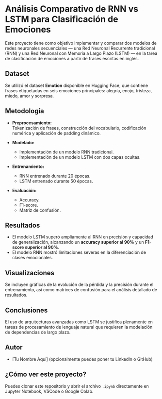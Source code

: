 # Análisis Comparativo de RNN vs LSTM para Clasificación de Emociones

Este proyecto tiene como objetivo implementar y comparar dos modelos de redes neuronales secuenciales — una Red Neuronal Recurrente tradicional (RNN) y una Red Neuronal con Memoria a Largo Plazo (LSTM) — en la tarea de clasificación de emociones a partir de frases escritas en inglés.

## Dataset

Se utilizó el dataset **Emotion** disponible en Hugging Face, que contiene frases etiquetadas en seis emociones principales: alegría, enojo, tristeza, miedo, amor y sorpresa.

## Metodología

- **Preprocesamiento:**  
  Tokenización de frases, construcción del vocabulario, codificación numérica y aplicación de padding dinámico.

- **Modelado:**  
  - Implementación de un modelo RNN tradicional.
  - Implementación de un modelo LSTM con dos capas ocultas.

- **Entrenamiento:**  
  - RNN entrenado durante 20 épocas.
  - LSTM entrenado durante 50 épocas.

- **Evaluación:**  
  - Accuracy.
  - F1-score.
  - Matriz de confusión.

## Resultados

- El modelo LSTM superó ampliamente al RNN en precisión y capacidad de generalización, alcanzando un **accuracy superior al 90%** y un **F1-score superior al 90%**.
- El modelo RNN mostró limitaciones severas en la diferenciación de clases emocionales.

## Visualizaciones

Se incluyen gráficas de la evolución de la pérdida y la precisión durante el entrenamiento, así como matrices de confusión para el análisis detallado de resultados.

## Conclusiones

El uso de arquitecturas avanzadas como LSTM se justifica plenamente en tareas de procesamiento de lenguaje natural que requieren la modelación de dependencias de largo plazo.

## Autor

- [Tu Nombre Aquí] (opcionalmente puedes poner tu LinkedIn o GitHub)

## ¿Cómo ver este proyecto?

Puedes clonar este repositorio y abrir el archivo `.ipynb` directamente en Jupyter Notebook, VSCode o Google Colab.

